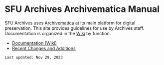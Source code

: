 # SFU Archives Archivematica Manual

SFU Archives uses [Archivematica](https://www.archivematica.org/en/) at its main platform for digital preservation. This site provides guidelines for use by Archives staff. Documentation is organized in the [Wiki](https://github.com/SFU-Archives/archivematica-manual/wiki) by function.
- [Documentation (Wiki)](https://github.com/SFU-Archives/archivematica-manual/wiki)
- [Recent Changes and Additions](https://github.com/SFU-Archives/archivematica-manual/wiki/Recent-Changes-and-Additions)

```
Last updated: Nov 29, 2023
```
